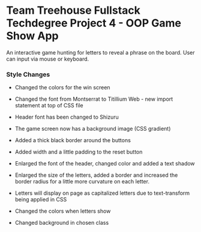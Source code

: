 # Team Treehouse Fullstack Techdegree Project 4 - OOP Game Show App

An interactive game hunting for letters to reveal a phrase on the board. User can input via mouse or keyboard.

### Style Changes

* Changed the colors for the win screen
* Changed the font from Montserrat to Titillium Web - new import statement at top of CSS file
* Header font has been changed to Shizuru
* The game screen now has a background image (CSS gradient)

* Added a thick black border around the buttons
* Added width and a little padding to the reset button


* Enlarged the font of the header, changed color and added a text shadow

* Enlarged the size of the letters, added a border and increased the border radius for a little more curvature on each letter.

* Letters will display on page as capitalized letters due to text-transform being applied in CSS

* Changed the colors when letters show

* Changed background in chosen class
